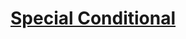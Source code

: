# [Special Conditional](https://app.codesignal.com/arcade/python-arcade/meet-python/2iE97RD5zdYLek4cy/)
